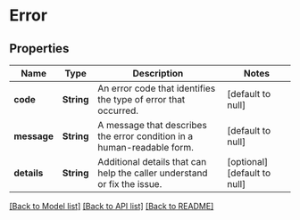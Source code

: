 # Error

## Properties
Name | Type | Description | Notes
------------ | ------------- | ------------- | -------------
**code** | **String** | An error code that identifies the type of error that occurred. | [default to null]
**message** | **String** | A message that describes the error condition in a human-readable form. | [default to null]
**details** | **String** | Additional details that can help the caller understand or fix the issue. | [optional] [default to null]

[[Back to Model list]](../README.md#documentation-for-models) [[Back to API list]](../README.md#documentation-for-api-endpoints) [[Back to README]](../README.md)


